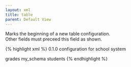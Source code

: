 ```yaml
---
layout: xml
title: table
parent: Default View
---
```

Marks the beginning of a new table configuration.\
Other fields must preceed this field as shown.

{% highlight xml %}
<root>
    <meta>
        <version>0.1.0</version>
        <description>configuration for school system</description>
    </meta>
    <searches>
        <search>
            <name>grades</name>
            <schema>my_schema</schema> <!-- if multiple schemas  -->
              <tables>
                <table>
                    <name>students</name>
{% endhighlight %}


